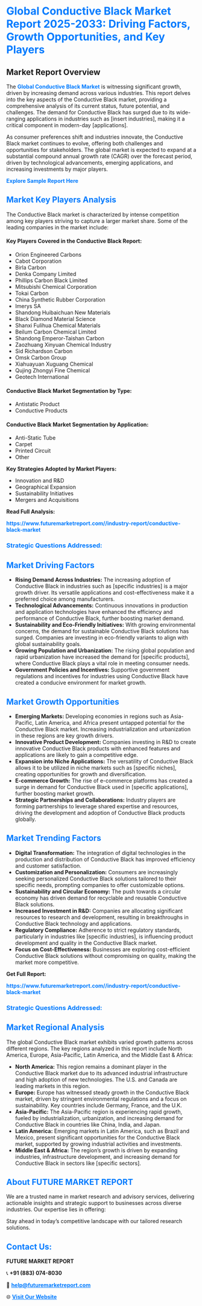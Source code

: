 <h1 style="color: #007BFF;">Global Conductive Black Market Report 2025-2033: Driving Factors, Growth Opportunities, and Key Players</h1>

<section id="overview">
<h2>Market Report Overview</h2>
<p>The <a href="https://www.futuremarketreport.com//industry-report/conductive-black-market" style="color: #007BFF; text-decoration: none;"><strong>Global Conductive Black Market</strong></a> is witnessing significant growth, driven by increasing demand across various industries. This report delves into the key aspects of the Conductive Black market, providing a comprehensive analysis of its current status, future potential, and challenges. The demand for Conductive Black has surged due to its wide-ranging applications in industries such as [insert industries], making it a critical component in modern-day [applications].</p>
<p>As consumer preferences shift and industries innovate, the Conductive Black market continues to evolve, offering both challenges and opportunities for stakeholders. The global market is expected to expand at a substantial compound annual growth rate (CAGR) over the forecast period, driven by technological advancements, emerging applications, and increasing investments by major players.</p>
</section>

<section id="overview">
<p><a href="https://www.futuremarketreport.com//request-sample/reportId=85549" style="color: #007BFF; text-decoration: none;"><strong>Explore Sample Report Here</strong></a></p>
</section>

<section id="key-players">
<h2 style="color: #007BFF;">Market Key Players Analysis</h2>
<p>The Conductive Black market is characterized by intense competition among key players striving to capture a larger market share. Some of the leading companies in the market include:</p>
<h4>Key Players Covered in the Conductive Black Report:</h4>
<ul><li>Orion Engineered Carbons</li><li>Cabot Corporation</li><li>Birla Carbon</li><li>Denka Company Limited</li><li>Phillips Carbon Black Limited</li><li>Mitsubishi Chemical Corporation</li><li>Tokai Carbon</li><li>China Synthetic Rubber Corporation</li><li>Imerys SA</li><li>Shandong Huibaichuan New Materials</li><li>Black Diamond Material Science</li><li>Shanxi Fulihua Chemical Materials</li><li>Beilum Carbon Chemical Limited</li><li>Shandong Emperor-Taishan Carbon</li><li>Zaozhuang Xinyuan Chemical Industry</li><li>Sid Richardson Carbon</li><li>Omsk Carbon Group</li><li>Xiahuayuan Xuguang Chemical</li><li>Qujing Zhongyi Fine Chemical</li><li>Geotech International</li></ul>
<h4>Conductive Black Market Segmentation by Type:</h4>
<ul><li>Antistatic Product</li><li>Conductive Products</li></ul>

<h4>Conductive Black Market Segmentation by Application:</h4>
<ul><li>Anti-Static Tube</li><li>Carpet</li><li>Printed Circuit</li><li>Other</li></ul>
<p><strong>Key Strategies Adopted by Market Players:</strong></p>
<ul>
<li>Innovation and R&D</li>
<li>Geographical Expansion</li>
<li>Sustainability Initiatives</li>
<li>Mergers and Acquisitions</li>
</ul>
</section>

<section>
<p><strong>Read Full Analysis: </strong></p><a href="https://www.futuremarketreport.com//industry-report/conductive-black-market" style="color: #007BFF; text-decoration: none;"><strong>https://www.futuremarketreport.com//industry-report/conductive-black-market</strong></a>
<h3 style="color: #007BFF;">Strategic Questions Addressed:</h3>
</section>

<section id="driving-factors">
<h2 style="color: #007BFF;">Market Driving Factors</h2>
<ul>
<li><strong>Rising Demand Across Industries:</strong> The increasing adoption of Conductive Black in industries such as [specific industries] is a major growth driver. Its versatile applications and cost-effectiveness make it a preferred choice among manufacturers.</li>
<li><strong>Technological Advancements:</strong> Continuous innovations in production and application technologies have enhanced the efficiency and performance of Conductive Black, further boosting market demand.</li>
<li><strong>Sustainability and Eco-Friendly Initiatives:</strong> With growing environmental concerns, the demand for sustainable Conductive Black solutions has surged. Companies are investing in eco-friendly variants to align with global sustainability goals.</li>
<li><strong>Growing Population and Urbanization:</strong> The rising global population and rapid urbanization have increased the demand for [specific products], where Conductive Black plays a vital role in meeting consumer needs.</li>
<li><strong>Government Policies and Incentives:</strong> Supportive government regulations and incentives for industries using Conductive Black have created a conducive environment for market growth.</li>
</ul>
</section>

<section id="growth-opportunities">
<h2 style="color: #007BFF;">Market Growth Opportunities</h2>
<ul>
<li><strong>Emerging Markets:</strong> Developing economies in regions such as Asia-Pacific, Latin America, and Africa present untapped potential for the Conductive Black market. Increasing industrialization and urbanization in these regions are key growth drivers.</li>
<li><strong>Innovative Product Development:</strong> Companies investing in R&D to create innovative Conductive Black products with enhanced features and applications are likely to gain a competitive edge.</li>
<li><strong>Expansion into Niche Applications:</strong> The versatility of Conductive Black allows it to be utilized in niche markets such as [specific niches], creating opportunities for growth and diversification.</li>
<li><strong>E-commerce Growth:</strong> The rise of e-commerce platforms has created a surge in demand for Conductive Black used in [specific applications], further boosting market growth.</li>
<li><strong>Strategic Partnerships and Collaborations:</strong> Industry players are forming partnerships to leverage shared expertise and resources, driving the development and adoption of Conductive Black products globally.</li>
</ul>
</section>

<section id="trending-factors">
<h2 style="color: #007BFF;">Market Trending Factors</h2>
<ul>
<li><strong>Digital Transformation:</strong> The integration of digital technologies in the production and distribution of Conductive Black has improved efficiency and customer satisfaction.</li>
<li><strong>Customization and Personalization:</strong> Consumers are increasingly seeking personalized Conductive Black solutions tailored to their specific needs, prompting companies to offer customizable options.</li>
<li><strong>Sustainability and Circular Economy:</strong> The push towards a circular economy has driven demand for recyclable and reusable Conductive Black solutions.</li>
<li><strong>Increased Investment in R&D:</strong> Companies are allocating significant resources to research and development, resulting in breakthroughs in Conductive Black technology and applications.</li>
<li><strong>Regulatory Compliance:</strong> Adherence to strict regulatory standards, particularly in industries like [specific industries], is influencing product development and quality in the Conductive Black market.</li>
<li><strong>Focus on Cost-Effectiveness:</strong> Businesses are exploring cost-efficient Conductive Black solutions without compromising on quality, making the market more competitive.</li>
</ul>
</section>

<section>
<p><strong>Get Full Report: </strong></p><a href="https://www.futuremarketreport.com//industry-report/conductive-black-market" style="color: #007BFF; text-decoration: none;"><strong>https://www.futuremarketreport.com//industry-report/conductive-black-market</strong></a>
<h3 style="color: #007BFF;">Strategic Questions Addressed:</h3>
</section>


<section id="regional-analysis">
<h2 style="color: #007BFF;">Market Regional Analysis</h2>
<p>The global Conductive Black market exhibits varied growth patterns across different regions. The key regions analyzed in this report include North America, Europe, Asia-Pacific, Latin America, and the Middle East & Africa:</p>
<ul>
<li><strong>North America:</strong> This region remains a dominant player in the Conductive Black market due to its advanced industrial infrastructure and high adoption of new technologies. The U.S. and Canada are leading markets in this region.</li>
<li><strong>Europe:</strong> Europe has witnessed steady growth in the Conductive Black market, driven by stringent environmental regulations and a focus on sustainability. Key countries include Germany, France, and the U.K.</li>
<li><strong>Asia-Pacific:</strong> The Asia-Pacific region is experiencing rapid growth, fueled by industrialization, urbanization, and increasing demand for Conductive Black in countries like China, India, and Japan.</li>
<li><strong>Latin America:</strong> Emerging markets in Latin America, such as Brazil and Mexico, present significant opportunities for the Conductive Black market, supported by growing industrial activities and investments.</li>
<li><strong>Middle East & Africa:</strong> The region’s growth is driven by expanding industries, infrastructure development, and increasing demand for Conductive Black in sectors like [specific sectors].</li>
</ul>
</section>

<footer>
<h2 style="color: #007BFF;">About FUTURE MARKET REPORT</h2>
<p>We are a trusted name in market research and advisory services, delivering actionable insights and strategic support to businesses across diverse industries. Our expertise lies in offering:</p>

<p>Stay ahead in today’s competitive landscape with our tailored research solutions.</p>

<h2 style="color: #007BFF;">Contact Us:</h2>
<p><strong>FUTURE MARKET REPORT</strong></p>
<p>📞 <strong>+91 (883) 074-8030</strong></p>
<p>📧 <strong><a href="mailto:help@futuremarketreport.com" style="color: #007BFF;">help@futuremarketreport.com</a></strong></p>
<p>🌐 <strong><a href="https://www.futuremarketreport.com/" style="color: #007BFF;">Visit Our Website</a></strong></p>
</footer>